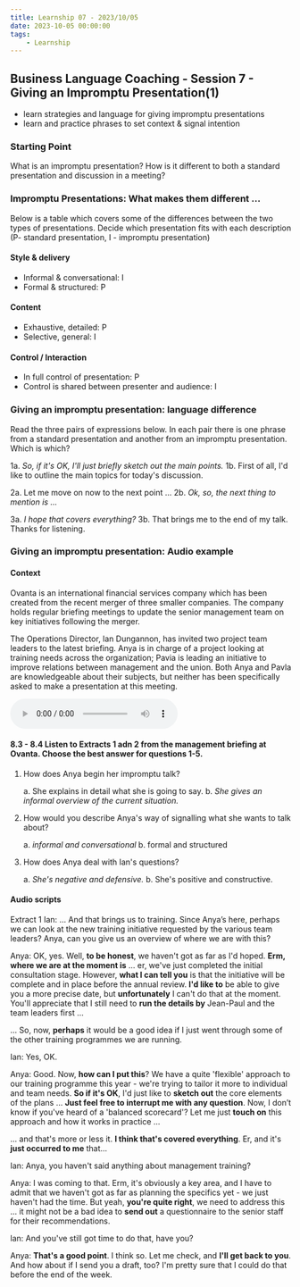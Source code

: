 ```yaml
---
title: Learnship 07 - 2023/10/05
date: 2023-10-05 00:00:00
tags:
    - Learnship
---
```


## Business Language Coaching - Session 7 - Giving an Impromptu Presentation(1)

* learn strategies and language for giving impromptu presentations
* learn and practice phrases to set context & signal intention

### Starting Point

What is an impromptu presentation? How is it different to both a standard presentation and discussion in a meeting?

### Impromptu Presentations: What makes them different ...

Below is a table which covers some of the differences between the two types of presentations. Decide which presentation fits with each description (P- standard presentation, I - impromptu presentation)

#### Style & delivery

* Informal & conversational:    I
* Formal & structured:          P

#### Content

* Exhaustive, detailed:         P
* Selective, general:           I

#### Control / Interaction

* In full control of presentation:                  P
* Control is shared between presenter and audience: I

### Giving an impromptu presentation: language difference

Read the three pairs of expressions below. In each pair there is one phrase from a standard presentation and another from an impromptu presentation. Which is which?

1a. *So, if it's OK, I'll just briefly sketch out the main points.*
1b. First of all, I'd like to outline the main topics for today's discussion.

2a. Let me move on now to the next point ...
2b. *Ok, so, the next thing to mention is ...*

3a. *I hope that covers everything?*
3b. That brings me to the end of my talk. Thanks for listening.

### Giving an impromptu presentation: Audio example

#### Context

Ovanta is an international financial services company which has been created from the recent merger of three smaller companies. The company holds regular briefing meetings to update the senior management team on key initiatives following the merger.

The Operations Director, lan Dungannon, has invited two project team leaders to the latest briefing. Anya is in charge of a project looking at training needs across the organization; Pavia is leading an initiative to improve relations between management and the union. Both Anya and Pavla are knowledgeable about their subjects, but neither has been specifically asked to make a presentation at this meeting.

<audio controls>
  <source src="/audio/session7_1.mp3" type="audio/mpeg">
Your browser does not support the audio element.
</audio>

#### 8.3 - 8.4 Listen to Extracts 1 adn 2 from the management briefing at Ovanta. Choose the best answer for questions 1-5.

1. How does Anya begin her impromptu talk?

    a. She explains in detail what she is going to say.
    b. *She gives an informal overview of the current situation.*

2. How would you describe Anya's way of signalling what she wants to talk about?

    a. *informal and conversational*
    b. formal and structured

3. How does Anya deal with Ian's questions?

    a. *She's negative and defensive.*
    b. She's positive and constructive.

#### Audio scripts

Extract 1
Ian: ... And that brings us to training. Since Anya’s here, perhaps we can look at the new training initiative requested by the various team leaders? Anya, can you give us an overview of where we are with this?

Anya: OK, yes. Well, **to be honest**, we haven't got as far as I'd hoped. **Erm, where we are at the moment is** ... er, we've just completed the initial consultation stage. However, **what I can tell you** is that the initiative will be complete and in place before the annual review. **I'd like to** be able to give you a more precise date, but **unfortunately** I can't do that at the moment. You'll appreciate that I still need to **run the details by** Jean-Paul and the team leaders first ...

... So, now, **perhaps** it would be a good idea if I just went through some of the other training programmes we are running.

Ian: Yes, OK.

Anya: Good. Now, **how can I put this**? We have a quite 'flexible' approach to our training programme this year - we're trying to tailor it more to individual and team needs. **So if it's OK**, I'd just like to **sketch out** the core elements of the plans ... **Just feel free to interrupt me with any question**. Now, I don’t know if you've heard of a 'balanced scorecard'? Let me just **touch on** this approach and how it works in practice ...

... and that's more or less it. **I think that's covered everything**. Er, and it's **just occurred to me** that...

Ian: Anya, you haven't said anything about management training?

Anya: I was coming to that. Erm, it's obviously a key area, and I have to admit that we haven't got as far as planning the specifics yet - we just haven't had the time. But yeah, **you're quite right**, we need to address this ... it might not be a bad idea to **send out** a questionnaire to the senior staff for their recommendations.

lan: And you've still got time to do that, have you?

Anya: **That's a good point**. I think so. Let me check, and **I'll get back to you**. And how about if I send you a draft, too? I'm pretty sure that I could do that before the end of the week.

